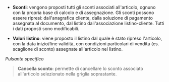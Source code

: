 - **Sconti**: vengono proposti tutti gli sconti associati all'articolo, ognuno con la propria base di calcolo e di assegnazione. Gli sconti possono essere ripresi: dall'anagrafica cliente, dalla soluzione di pagamento assegnata al documento, dal listino dall'associazione listino-cliente. Tutti i dati proposti sono modificabili.

- **Valori listino**: viene proposto il listino dal quale è stato ripreso l'articolo, con la data inizio/fine validità, con condizioni particolari di vendita (es. scaglione di sconto) assegnate all'articolo nel listino.

*Pulsante specifico*

> **Cancella sconto**: permette di cancellare lo sconto associato all'articolo selezionato nella griglia soprastante.
